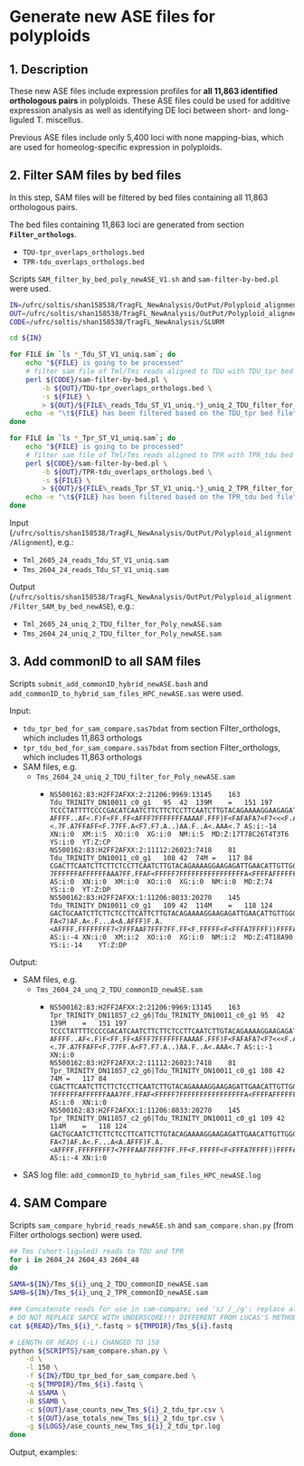 # Generate new ASE files for polyploids
## 1. Description
These new ASE files include expression profiles for **all 11,863 identified orthologous pairs** in polyploids. These ASE files could be used for additive expression analysis as well as identifying DE loci between short- and long-liguled T. miscellus.

Previous ASE files include only 5,400 loci with none mapping-bias, which are used for homeolog-specific expression in polyploids.

## 2. Filter SAM files by bed files
In this step, SAM files will be filtered by bed files containing all 11,863 orthologous pairs.

The bed files containing 11,863 loci are generated from section **`Filter_orthologs`**.
  - `TDU-tpr_overlaps_orthologs.bed`
  - `TPR-tdu_overlaps_orthologs.bed`

Scripts `SAM_filter_by_bed_poly_newASE_V1.sh` and `sam-filter-by-bed.pl` were used.

```bash
IN=/ufrc/soltis/shan158538/TragFL_NewAnalysis/OutPut/Polyploid_alignment/Alignment
OUT=/ufrc/soltis/shan158538/TragFL_NewAnalysis/OutPut/Polyploid_alignment/Filter_SAM_by_bed_newASE
CODE=/ufrc/soltis/shan158538/TragFL_NewAnalysis/SLURM

cd ${IN}

for FILE in `ls *_Tdu_ST_V1_uniq.sam`; do
	echo "${FILE} is going to be processed"
	# filter sam file of Tml/Tms reads aligned to TDU with TDU_tpr bed file
	perl ${CODE}/sam-filter-by-bed.pl \
		-b ${OUT}/TDU-tpr_overlaps_orthologs.bed \
		-s ${FILE} \
		> ${OUT}/${FILE%_reads_Tdu_ST_V1_uniq.*}_uniq_2_TDU_filter_for_Poly_newASE.sam		
	echo -e "\t${FILE} has been filtered based on the TDU_tpr bed file"
done

for FILE in `ls *_Tpr_ST_V1_uniq.sam`; do
	echo "${FILE} is going to be processed"
	# filter sam file of Tml/Tms reads aligned to TPR with TPR_tdu bed file
	perl ${CODE}/sam-filter-by-bed.pl \
		-b ${OUT}/TPR-tdu_overlaps_orthologs.bed \
		-s ${FILE} \
		> ${OUT}/${FILE%_reads_Tpr_ST_V1_uniq.*}_uniq_2_TPR_filter_for_Poly_newASE.sam		
	echo -e "\t${FILE} has been filtered based on the TPR_tdu bed file"
done
```

Input (`/ufrc/soltis/shan158538/TragFL_NewAnalysis/OutPut/Polyploid_alignment/Alignment`), e.g.:
  - `Tml_2605_24_reads_Tdu_ST_V1_uniq.sam`
  - `Tms_2604_24_reads_Tdu_ST_V1_uniq.sam`

Output (`/ufrc/soltis/shan158538/TragFL_NewAnalysis/OutPut/Polyploid_alignment/Filter_SAM_by_bed_newASE`), e.g.:
  - `Tml_2605_24_uniq_2_TDU_filter_for_Poly_newASE.sam`
  - `Tms_2604_24_uniq_2_TDU_filter_for_Poly_newASE.sam`
  
## 3. Add commonID to all SAM files
Scripts `submit_add_commonID_hybrid_newASE.bash` and `add_commonID_to_hybrid_sam_files_HPC_newASE.sas` were used.

Input:
  - `tdu_tpr_bed_for_sam_compare.sas7bdat` from section Filter_orthologs, which includes 11,863 orthologs
  - `tpr_tdu_bed_for_sam_compare.sas7bdat` from section Filter_orthologs, which includes 11,863 orthologs
  - SAM files, e.g.
    - `Tms_2604_24_uniq_2_TDU_filter_for_Poly_newASE.sam`
      - ```
        NS500162:83:H2FF2AFXX:2:21206:9969:13145	163	Tdu_TRINITY_DN10011_c0_g1	95	42	139M	=	151	197	TCCCTATTTTCCCCGACATCAATCTTCTTCTCCTTCAATCTTGTACAGAAAAGGAAGAGATTGAACATTGTTGGGGACATGGAAACCGTTGGAGACAACCCCTTGAAGAAGAACCAACTTAAAACCACATCCATCCGCC	AFFFF..AF<.F)F<FF.FF<AFFF7FFFFFFFAAAAF.FFF)F<FAFAFA7<F7<<<F.A<<AFFFF<7F<77<.FA<FA7<..FFF7FF)<.7F.A7FFAFF<F.77FF.A<F7.F7.A..)AA.F..A<.AAA<.7	AS:i:-14	XN:i:0	XM:i:5	XO:i:0	XG:i:0	NM:i:5	MD:Z:17T78C26T4T3T6	YS:i:0	YT:Z:CP
        NS500162:83:H2FF2AFXX:2:11112:26023:7418	81	Tdu_TRINITY_DN10011_c0_g1	108	42	74M	=	117	84	CGACTTCAATCTTCTTCTCCTTCAATCTTGTACAGAAAAGGAAGAGATTGAACATTGTTGGGGACATGGAAACC	7FFFFFFAFFFFFFAAA7FF.FFAF<FFFFF7FFFFFFFFFFFFFFFFA<FFFFAFFFFFF<7FFFFFFFFFFF	AS:i:0	XN:i:0	XM:i:0	XO:i:0	XG:i:0	NM:i:0	MD:Z:74	YS:i:0	YT:Z:DP
        NS500162:83:H2FF2AFXX:1:11206:8033:20270	145	Tdu_TRINITY_DN10011_c0_g1	109	42	114M	=	118	124	GACTGCAATCTTCTTCTCCTTCATTCTTGTACAGAAAAGGAAGAGATTGAACATTGTTGGGGACATGGAAACCGTTGGAGACCACCCCTTGAAGAAGAACCAACTTAAATCCAC	FA<7)AF.A<.F...A<A.AFFF)F.A.<AFFFF.FFFFFFFF7<7FFFAAF7FFF7FF.FF<F.FFFFF<F<FFFA7FFFF))FFFFAAAFFFF<7FFF).A7F<<AF<<FFF	AS:i:-4	XN:i:0	XM:i:2	XO:i:0	XG:i:0	NM:i:2	MD:Z:4T18A90	YS:i:-14	YT:Z:DP
        ```

Output:
  - SAM files, e.g.
    - `Tms_2604_24_unq_2_TDU_commonID_newASE.sam`
      - ```
        NS500162:83:H2FF2AFXX:2:21206:9969:13145	163	Tpr_TRINITY_DN11857_c2_g6|Tdu_TRINITY_DN10011_c0_g1	95	42	139M	=	151	197	TCCCTATTTTCCCCGACATCAATCTTCTTCTCCTTCAATCTTGTACAGAAAAGGAAGAGATTGAACATTGTTGGGGACATGGAAACCGTTGGAGACAACCCCTTGAAGAAGAACCAACTTAAAACCACATCCATCCGCC	AFFFF..AF<.F)F<FF.FF<AFFF7FFFFFFFAAAAF.FFF)F<FAFAFA7<F7<<<F.A<<AFFFF<7F<77<.FA<FA7<..FFF7FF)<.7F.A7FFAFF<F.77FF.A<F7.F7.A..)AA.F..A<.AAA<.7	AS:i:-1	XN:i:0
        NS500162:83:H2FF2AFXX:2:11112:26023:7418	81	Tpr_TRINITY_DN11857_c2_g6|Tdu_TRINITY_DN10011_c0_g1	108	42	74M	=	117	84	CGACTTCAATCTTCTTCTCCTTCAATCTTGTACAGAAAAGGAAGAGATTGAACATTGTTGGGGACATGGAAACC	7FFFFFFAFFFFFFAAA7FF.FFAF<FFFFF7FFFFFFFFFFFFFFFFA<FFFFAFFFFFF<7FFFFFFFFFFF	AS:i:0	XN:i:0
        NS500162:83:H2FF2AFXX:1:11206:8033:20270	145	Tpr_TRINITY_DN11857_c2_g6|Tdu_TRINITY_DN10011_c0_g1	109	42	114M	=	118	124	GACTGCAATCTTCTTCTCCTTCATTCTTGTACAGAAAAGGAAGAGATTGAACATTGTTGGGGACATGGAAACCGTTGGAGACCACCCCTTGAAGAAGAACCAACTTAAATCCAC	FA<7)AF.A<.F...A<A.AFFF)F.A.<AFFFF.FFFFFFFF7<7FFFAAF7FFF7FF.FF<F.FFFFF<F<FFFA7FFFF))FFFFAAAFFFF<7FFF).A7F<<AF<<FFF	AS:i:-4	XN:i:0
        ```
  - SAS log file: `add_commonID_to_hybrid_sam_files_HPC_newASE.log`

## 4. SAM Compare
Scripts `sam_compare_hybrid_reads_newASE.sh` and `sam_compare.shan.py` (from Filter orthologs section) were used.

```bash
## Tms (short-liguled) reads to TDU and TPR
for i in 2604_24 2604_43 2604_48
do

SAMA=${IN}/Tms_${i}_unq_2_TDU_commonID_newASE.sam
SAMB=${IN}/Tms_${i}_unq_2_TPR_commonID_newASE.sam

### Concatenate reads for use in sam-compare; sed 's/ /_/g': replace all (g, global) space with _
# DO NOT REPLACE SAPCE WITH UNDERSCORE!!! DIFFERENT FROM LUCAS'S METHOD; I USED PAIRED READS FOR MAPPING
cat ${READ}/Tms_${i}_*.fastq > ${TMPDIR}/Tms_${i}.fastq

# LENGTH OF READS (-L) CHANGED TO 150
python ${SCRIPTS}/sam_compare.shan.py \
	-d \
	-l 150 \
	-f ${IN}/TDU_tpr_bed_for_sam_compare.bed \
	-q ${TMPDIR}/Tms_${i}.fastq \
	-A $SAMA \
	-B $SAMB \
	-c ${OUT}/ase_counts_new_Tms_${i}_2_tdu_tpr.csv \
	-t ${OUT}/ase_totals_new_Tms_${i}_2_tdu_tpr.csv \
	-g ${LOGS}/ase_counts_new_Tms_${i}_2_tdu_tpr.log
done
```

Output, examples:



















